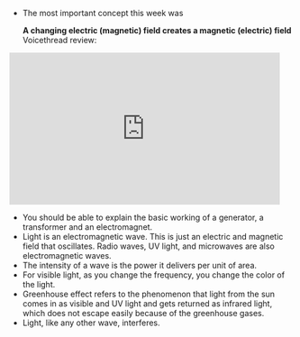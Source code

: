 - The most important concept this week was  

  **A changing electric (magnetic) field creates a magnetic (electric) field**
    Voicethread review:
<iframe width="480" height="270" src="https://psu.voicethread.com/app/player/?threadId=9623304" frameborder="0" allowfullscreen></iframe>

- You should be able to explain the basic working of a generator, a transformer and an electromagnet.
- Light is an electromagnetic wave. This is just an electric and magnetic field that oscillates. Radio waves, UV light, and microwaves are also electromagnetic waves.
- The intensity of a wave is the power it delivers per unit of area.
- For visible light, as you change the frequency, you change the color of the light.
- Greenhouse effect refers to the phenomenon that light from the sun comes in as visible and UV light and gets returned as infrared light, which does not escape easily because of the greenhouse gases.
- Light, like any other wave, interferes.